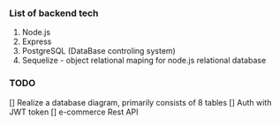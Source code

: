 ### List of backend tech
1. Node.js
2. Express
3. PostgreSQL (DataBase controling system)
4. Sequelize - object relational maping for node.js relational database

### TODO 
[] Realize a database diagram, primarily consists of 8 tables
[] Auth with JWT token
[] e-commerce Rest API 
